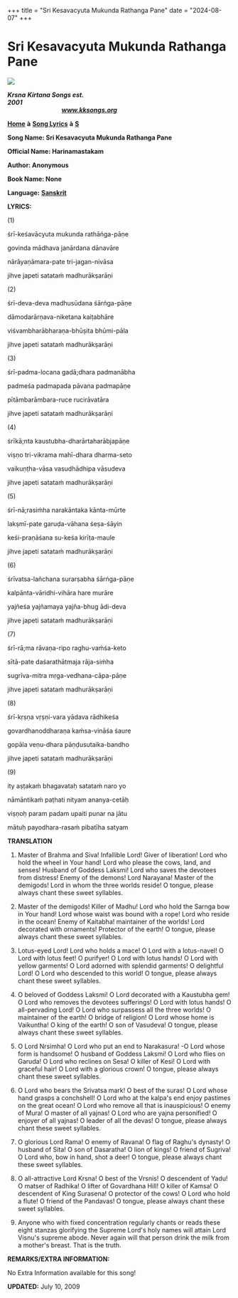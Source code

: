 +++
title = "Sri Kesavacyuta Mukunda Rathanga Pane"
date = "2024-08-07"
+++

# Sri Kesavacyuta Mukunda Rathanga Pane
[**![](http://kksongs.org/image_files/image002.jpg)**](http://kksongs.org/)

**_Krsna_** **_Kirtana Songs est. 2001_**                                                                                                                                                      **_www.kksongs.org_**

[**Home**](http://kksongs.org/) **à** [**Song Lyrics**](http://kksongs.org/lyrics.html) **à** [**S**](http://kksongs.org/songs/song_s.html)

**Song Name: Sri Kesavacyuta Mukunda Rathanga Pane**

**Official Name: Harinamastakam**

**Author: Anonymous**

**Book Name: None**

**Language:** [**Sanskrit**](http://kksongs.org/language/list/sanskrit.html)

**LYRICS:**

(1)

śrī-keśavācyuta mukunda rathāńga-pāṇe

govinda mādhava janārdana dānavāre

nārāyaṇāmara-pate tri-jagan-nivāsa

jihve japeti satataḿ madhurākṣarāṇi

(2)

śrī-deva-deva madhusūdana śārńga-pāṇe

dāmodarārṇava-niketana kaiṭabhāre

viśvambharābharaṇa-bhūṣita bhūmi-pāla

jihve japeti satataḿ madhurākṣarāṇi

(3)

śrī-padma-locana gadā;dhara padmanābha

padmeśa padmapada pāvana padmapāṇe

pītāmbarāmbara-ruce rucirāvatāra

jihve japeti satataḿ madhurākṣarāṇi

(4)

śrīkā;nta kaustubha-dharārtaharābjapāṇe

viṣṇo tri-vikrama mahī-dhara dharma-seto

vaikuṇṭha-vāsa vasudhādhipa vāsudeva

jihve japeti satataḿ madhurākṣarāṇi

(5)

śrī-nā;rasiḿha narakāntaka kānta-mūrte

lakṣmī-pate garuḍa-vāhana śeṣa-śāyin

keśi-praṇāśana su-keśa kirīṭa-maule

jihve japeti satataḿ madhurākṣarāṇi

(6)

śrīvatsa-lañchana surarṣabha śārńga-pāṇe

kalpānta-vāridhi-vihāra hare murāre

yajñeśa yajñamaya yajña-bhug ādi-deva

jihve japeti satataḿ madhurākṣarāṇi

(7)

śrī-rā;ma rāvaṇa-ripo raghu-vaḿśa-keto

sītā-pate daśarathātmaja rāja-siḿha

sugrīva-mitra mṛga-vedhana-cāpa-pāṇe

jihve japeti satataḿ madhurākṣarāṇi

(8)

śrī-kṛṣṇa vṛṣṇi-vara yādava rādhikeśa

govardhanoddharaṇa kaḿsa-vināśa śaure

gopāla veṇu-dhara pāṇḍusutaika-bandho

jihve japeti satataḿ madhurākṣarāṇi

(9)

ity aṣṭakaḿ bhagavataḥ satataḿ naro yo

nāmāntikaḿ paṭhati nityam ananya-cetāḥ

viṣṇoḥ param padam upaiti punar na jātu

mātuḥ payodhara-rasaḿ pibatīha satyam

**TRANSLATION**

1) Master of Brahma and Siva! Infallible Lord! Giver of liberation! Lord who hold the wheel in Your hand! Lord who please the cows, land, and senses! Husband of Goddess Laksmi! Lord who saves the devotees from distress! Enemy of the demons! Lord Narayana! Master of the demigods! Lord in whom the three worlds reside! O tongue, please always chant these sweet syllables.

2) Master of the demigods! Killer of Madhu! Lord who hold the Sarnga bow in Your hand! Lord whose waist was bound with a rope! Lord who reside in the ocean! Enemy of Kaitabha! maintainer of the worlds! Lord decorated with ornaments! Protector of the earth! O tongue, please always chant these sweet syllables.

3) Lotus-eyed Lord! Lord who holds a mace! O Lord with a lotus-navel! O Lord with lotus feet! O purifyer! O Lord with lotus hands! O Lord with yellow garments! O Lord adorned with splendid garments! O delightful Lord! O Lord who descended to this world! O tongue, please always chant these sweet syllables.

4) O beloved of Goddess Laksmi! O Lord decorated with a Kaustubha gem! O Lord who removes the devotees sufferings! O Lord with lotus hands! O all-pervading Lord! O Lord who surpassess all the three worlds! O maintainer of the earth! O bridge of religion! O Lord whose home is Vaikuntha! O king of the earth! O son of Vasudeva! O tongue, please always chant these sweet syllables.

5) O Lord Nrsimha! O Lord who put an end to Narakasura! -O Lord whose form is handsome! O husband of Goddess Laksmi! O Lord who flies on Garuda! O Lord who reclines on Sesa! O killer of Kesi! O Lord with graceful hair! O Lord with a glorious crown! O tongue, please always chant these sweet syllables.

6) O Lord who bears the Srivatsa mark! O best of the suras! O Lord whose hand grasps a conchshell! O Lord who at the kalpa's end enjoy pastimes on the great ocean! O Lord who remove all that is inauspicious! O enemy of Mura! O master of all yajnas! O Lord who are yajna personified! O enjoyer of all yajnas! O leader of all the devas! O tongue, please always chant these sweet syllables.

7) O glorious Lord Rama! O enemy of Ravana! O flag of Raghu's dynasty! O husband of Sita! O son of Dasaratha! O lion of kings! O friend of Sugriva! O Lord who, bow in hand, shot a deer! O tongue, please always chant these sweet syllables.

8) O all-attractive Lord Krsna! O best of the Vrsnis! O descendent of Yadu! O matser of Radhika! O lifter of Govardhana Hill! O killer of Kamsa! O descendent of King Surasena! O protector of the cows! O Lord who hold a flute! O friend of the Pandavas! O tongue, please always chant these sweet syllables.

9) Anyone who with fixed concentration regularly chants or reads these eight stanzas glorifying the Supreme Lord's holy names will attain Lord Visnu's supreme abode. Never again will that person drink the milk from a mother's breast. That is the truth.

**REMARKS/EXTRA INFORMATION:**

No Extra Information available for this song!

**UPDATED:** July 10, 2009
